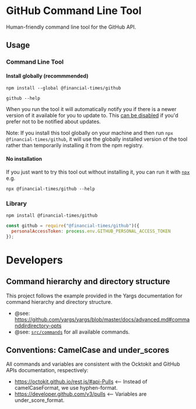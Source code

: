 # GitHub Command Line Tool

Human-friendly command line tool for the GitHub API.

## Usage

### Command Line Tool

#### Install globally (recommmended)

```shell
npm install --global @financial-times/github

github --help
```

When you run the tool it will automatically notify you if there is a newer
version of it available for you to update to. This
[can be disabled](https://www.npmjs.com/package/update-notifier#user-settings)
if you'd prefer not to be notified about updates.

Note: If you install this tool globally on your machine and then run
`npx @financial-times/github`, it will use the globally installed version of the
tool rather than temporarily installing it from the npm registry.

#### No installation

If you just want to try this tool out without installing it, you can run it with
[`npx`](https://www.npmjs.com/package/npx) e.g.

```shell
npx @financial-times/github --help
```

### Library

```
npm install @financial-times/github
```

```javascript
const github = require("@financial-times/github")({
  personalAccessToken: process.env.GITHUB_PERSONAL_ACCESS_TOKEN
});
```

# Developers

## Command hierarchy and directory structure

This project follows the example provided in the Yargs documentation for command hierarchy and directory structure. 

 - @see: https://github.com/yargs/yargs/blob/master/docs/advanced.md#commanddirdirectory-opts
 - @see: [`src/commands`](https://github.com/Financial-Times/github/blob/master/src/commands/) for all available commands.

## Conventions: CamelCase and under_scores

All commands and variables are consistent with the Ocktokit and GitHub APIs documentation, respectively:

 - https://octokit.github.io/rest.js/#api-Pulls <-- Instead of camelCaseFormat, we use hyphen-format. 
 - https://developer.github.com/v3/pulls <-- Variables are under_score_format.
